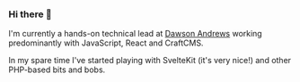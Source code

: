### Hi there 👋

<!--
**JamesNock/JamesNock** is a ✨ _special_ ✨ repository because its `README.md` (this file) appears on your GitHub profile.

Here are some ideas to get you started:

- 🔭 I’m currently working on ...
- 🌱 I’m currently learning ...
- 👯 I’m looking to collaborate on ...
- 🤔 I’m looking for help with ...
- 💬 Ask me about ...
- 📫 How to reach me: ...
- 😄 Pronouns: ...
- ⚡ Fun fact: ...
-->

I'm currently a hands-on technical lead at [Dawson Andrews](https://www.dawsonandrews.com/) working predominantly with JavaScript, React and CraftCMS.

In my spare time I've started playing with SvelteKit (it's very nice!) and other PHP-based bits and bobs.

<!--START_SECTION:waka--><!--END_SECTION:waka-->

